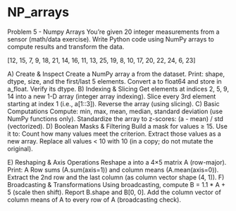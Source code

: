 # NP_arrays
Problem 5 - Numpy Arrays
You’re given 20 integer measurements from a sensor (math/data exercise). Write Python code using NumPy arrays to compute results and transform the data.



[12, 15, 7, 9, 18, 21, 14, 16, 11, 13, 25, 19, 8, 10, 17, 20, 22, 24, 6, 23]

A) Create & Inspect
Create a NumPy array a from the dataset. Print:
shape, dtype, size, and the first/last 5 elements.
Convert a to float64 and store in a_float. Verify its dtype.
B) Indexing & Slicing
Get elements at indices 2, 5, 9, 14 into a new 1-D array (integer array indexing).
Slice every 3rd element starting at index 1 (i.e., a[1::3]).
Reverse the array (using slicing).
C) Basic Computations
Compute: min, max, mean, median, standard deviation (use NumPy functions only).
Standardize the array to z-scores: (a - mean) / std (vectorized).
D) Boolean Masks & Filtering
Build a mask for values ≥ 15. Use it to:
Count how many values meet the criterion.
Extract those values as a new array.
Replace all values < 10 with 10 (in a copy; do not mutate the original).


E) Reshaping & Axis Operations
Reshape a into a 4×5 matrix A (row-major). Print:
A
Row sums (A.sum(axis=1)) and column means (A.mean(axis=0)).
Extract the 2nd row and the last column (as column vector shape (4, 1)).
F) Broadcasting & Transformations
Using broadcasting, compute B = 1.1 * A + 5 (scale then shift).
Report B.shape and B[0, 0].
Add the column vector of column means of A to every row of A (broadcasting check).
